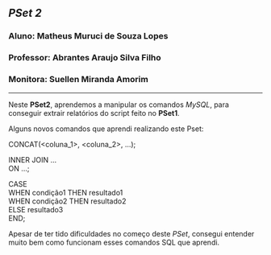 ## *PSet 2*

### Aluno: Matheus Muruci de Souza Lopes

### Professor: Abrantes Araujo Silva Filho

### Monitora: Suellen Miranda Amorim 
<hr>

Neste **PSet2**, aprendemos a manipular os comandos *MySQL*, para conseguir extrair relatórios do 
script feito no **PSet1**.

Alguns novos comandos que aprendi realizando este Pset:

CONCAT(<coluna_1>, <coluna_2>, ...);

INNER JOIN ... <br>
ON ...;

CASE <br>
  WHEN condição1 THEN resultado1 <br>
  WHEN condição2 THEN resultado2 <br>
  ELSE resultado3 <br>
END;
 
 
Apesar de ter tido dificuldades no começo deste *PSet*, consegui entender muito bem como funcionam 
esses comandos SQL que aprendi.
